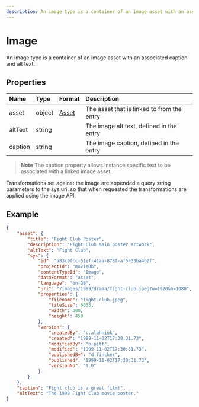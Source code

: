 ```yaml
---
description: An image type is a container of an image asset with an associated caption and alt text.
---
```


# Image

An image type is a container of an image asset with an associated caption and alt text.

## Properties

| Name    | Type   | Format                   | Description                                |
|:--------|:-------|:-------------------------|:-------------------------------------------|
| asset   | object | [Asset](/model/asset.md) | The asset that is linked to from the entry |
| altText | string |                          | The image alt text, defined in the entry   |
| caption | string |                          | The image caption, defined in the entry    |

> **Note** The caption property allows instance specific text to be associated with a linked image asset.

Transformations set against the image are appended a query string parameters to the sys.uri, so that when requested the transformations are applied using the image API.

## Example

```json
{
    "asset": {
        "title": "Fight Club Poster",
        "description": "Fight Club main poster artwork",
        "altText": "Fight Club",
        "sys": {
            "id": "a83c9fcc-51ef-41aa-878f-af5a33ba4b2f",
            "projectId": "movieDb",
            "contentTypeId": "Image",
            "dataFormat": "asset",
            "language": "en-GB",
            "uri": "/images/1999/drama/fight-club.jpeg?w=1920&h=1080",
            "properties": {
                "filename": "fight-club.jpeg",
                "fileSize": 6033,
                "width": 300,
                "height": 450
            },
            "version": {
                "createdBy": "c.alahniuk",
                "created": "1999-11-02T17:30:31.73",
                "modifiedBy": "b.pitt",
                "modified": "1999-11-02T17:30:31.73",
                "publishedBy": "d.fincher",
                "published": "1999-11-02T17:30:31.73",
                "versionNo": "1.0"
            }
        }
    },
    "caption": "Fight club is a great film!",
    "altText": "The 1999 Fight Club movie poster."
}
```
